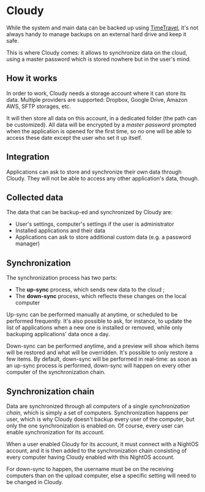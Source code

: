 # Cloudy

While the system and main data can be backed up using [TimeTravel](timetravel.md), it's not always handy to manage backups on an external hard drive and keep it safe.

This is where Cloudy comes: it allows to synchronize data on the cloud, using a master password which is stored nowhere but in the user's mind.

## How it works

In order to work, Cloudy needs a storage account where it can store its data. Multiple providers are supported: Dropbox, Google Drive, Amazon AWS, SFTP storages, etc.

It will then store all data on this account, in a dedicated folder (the path can be customized). All data will be encrypted by a _master password_ prompted when the application is opened for the first time, so no one will be able to access these date except the user who set it up itself.

## Integration

Applications can ask to store and synchronize their own data through Cloudy. They will not be able to access any other application's data, though.

## Collected data

The data that can be backup-ed and synchronized by Cloudy are:

* User's settings, computer's settings if the user is administrator
* Installed applications and their data
* Applications can ask to store additional custom data (e.g. a password manager)

## Synchronization

The synchronization process has two parts:

* The **up-sync** process, which sends new data to the cloud ;
* The **down-sync** process, which reflects these changes on the local computer

Up-sync can be performed manually at anytime, or scheduled to be performed frequently. It's also possible to ask, for instance, to update the list of applications when a new one is installed or removed, while only backuping applications' data once a day.

Down-sync can be performed anytime, and a preview will show which items will be restored and what will be overridden. It's possible to only restore a few items. By default, down-sync will be performed in real-time: as soon as an up-sync process is performed, down-sync will happen on every other computer of the synchronization chain.

## Synchronization chain

Data are synchronized through all computers of a single *synchronization chain*, which is simply a set of computers. Synchronization happens per user, which is why Cloudy doesn't backup every user of the computer, but only the one synchronization is enabled on. Of course, every user can enable synchronization for its account.

When a user enabled Cloudy for its account, it must connect with a NightOS account, and it is then added to the synchronization chain consisting of every computer having Cloudy enabled with this NightOS account.

For down-sync to happen, the username must be on the receiving computers than on the upload computer, else a specific setting will need to be changed in Cloudy.
